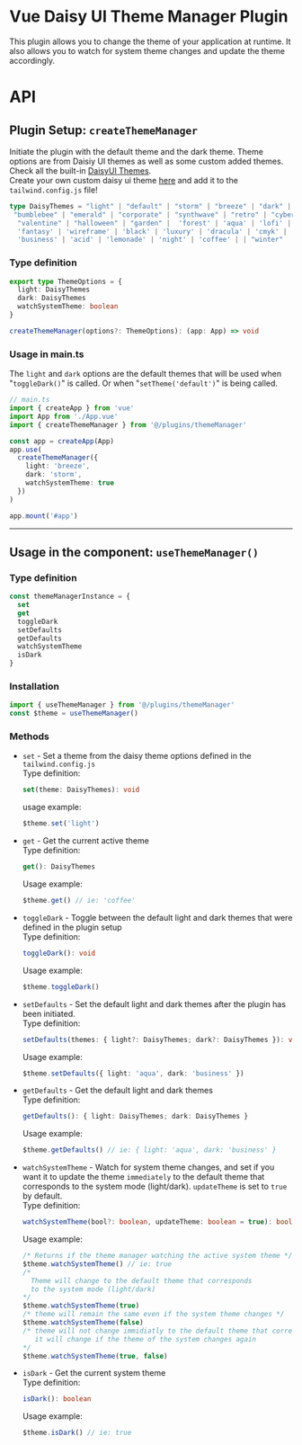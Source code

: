 # Vue Daisy UI Theme Manager Plugin

This plugin allows you to change the theme of your application at runtime.
It also allows you to watch for system theme changes and update the theme accordingly.

# API

## Plugin Setup: `createThemeManager`

Initiate the plugin with the default theme and the dark theme.
Theme options are from Daisiy UI themes as well as some custom added themes.
Check all the built-in [DaisyUI Themes](https://daisyui.com/docs/themes/). <br>
Create your own custom daisy ui theme [here](https://daisyui.com/theme-generator/) and add it to the
`tailwind.config.js` file!
<br>

```ts
type DaisyThemes = "light" | "default" | "storm" | "breeze" | "dark" | "cupcake" |
 "bumblebee" | "emerald" | "corporate" | "synthwave" | "retro" | "cyberpunk" |
  "valentine" | "halloween" | "garden" |  'forest' | 'aqua' | 'lofi' | 'pastel' |
  'fantasy' | 'wireframe' | 'black' | 'luxury' | 'dracula' | 'cmyk' | 'autumn' |
  'business' | 'acid' | 'lemonade' | 'night' | 'coffee' | | "winter"
```

### Type definition

```ts
export type ThemeOptions = {
  light: DaisyThemes
  dark: DaisyThemes
  watchSystemTheme: boolean
}

createThemeManager(options?: ThemeOptions): (app: App) => void
```

### Usage in main.ts

The `light` and `dark` options are the default themes that will be used when "`toggleDark()`" is called.
Or when "`setTheme('default')`" is being called.

```ts
// main.ts
import { createApp } from 'vue'
import App from './App.vue'
import { createThemeManager } from '@/plugins/themeManager'

const app = createApp(App)
app.use(
  createThemeManager({
    light: 'breeze',
    dark: 'storm',
    watchSystemTheme: true
  })
)

app.mount('#app')
```

<hr />

## Usage in the component: `useThemeManager()`

### Type definition

```ts
const themeManagerInstance = {
  set
  get
  toggleDark
  setDefaults
  getDefaults
  watchSystemTheme
  isDark
}
```

### Installation

```ts
import { useThemeManager } from '@/plugins/themeManager'
const $theme = useThemeManager()
```

### Methods

- `set` - Set a theme from the daisy theme options defined in the `tailwind.config.js`<br>
  Type definition:
  ```ts
  set(theme: DaisyThemes): void
  ```
  usage example:
  ```ts
  $theme.set('light')
  ```
- `get` - Get the current active theme <br>
  Type definition:
  ```ts
  get(): DaisyThemes
  ```
  Usage example:
  ```ts
  $theme.get() // ie: 'coffee'
  ```
- `toggleDark` - Toggle between the default light and dark themes that were defined in the plugin setup <br>
  Type definition:
  ```ts
  toggleDark(): void
  ```
  Usage example:
  ```ts
  $theme.toggleDark()
  ```
- `setDefaults` - Set the default light and dark themes after the plugin has been initiated. <br>
  Type definition:
  ```ts
  setDefaults(themes: { light?: DaisyThemes; dark?: DaisyThemes }): void
  ```
  Usage example:
  ```ts
  $theme.setDefaults({ light: 'aqua', dark: 'business' })
  ```
- `getDefaults` - Get the default light and dark themes <br>
  Type definition:
  ```ts
  getDefaults(): { light: DaisyThemes; dark: DaisyThemes }
  ```
  Usage example:
  ```ts
  $theme.getDefaults() // ie: { light: 'aqua', dark: 'business' }
  ```
- `watchSystemTheme` - Watch for system theme changes, and set if you want it to
  update the theme `immediately` to the default theme that corresponds to the system mode (light/dark).
  `updateTheme` is set to `true` by default. <br>
  Type definition:
  ```ts
  watchSystemTheme(bool?: boolean, updateTheme: boolean = true): boolean
  ```
  Usage example:
  ```ts
  /* Returns if the theme manager watching the active system theme */
  $theme.watchSystemTheme() // ie: true
  /*
    Theme will change to the default theme that corresponds
    to the system mode (light/dark)
  */
  $theme.watchSystemTheme(true)
  /* theme will remain the same even if the system theme changes */
  $theme.watchSystemTheme(false)
  /* theme will not change immidiatly to the default theme that corresponds to the system mode (light/dark)
     it will change if the theme of the system changes again
  */
  $theme.watchSystemTheme(true, false)
  ```
- `isDark` - Get the current system theme <br>
  Type definition:
  ```ts
  isDark(): boolean
  ```
  Usage example:
  ```ts
  $theme.isDark() // ie: true
  ```
